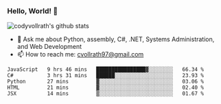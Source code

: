 ### Hello, World! 👋
![codyvollrath's github stats](https://github-readme-stats.vercel.app/api?username=codyvollrath&count_private=true)
- 💬 Ask me about Python, assembly, C#, .NET, Systems Administration, and Web Development
- 📫 How to reach me: cvollrath97@gmail.com

<!--START_SECTION:waka-->
```text
JavaScript   9 hrs 46 mins   ████████████████▓░░░░░░░░   66.34 % 
C#           3 hrs 31 mins   ██████░░░░░░░░░░░░░░░░░░░   23.93 % 
Python       27 mins         ▓░░░░░░░░░░░░░░░░░░░░░░░░   03.06 % 
HTML         21 mins         ▓░░░░░░░░░░░░░░░░░░░░░░░░   02.40 % 
JSX          14 mins         ▒░░░░░░░░░░░░░░░░░░░░░░░░   01.67 % 
```
<!--END_SECTION:waka-->
<!--
**CodyVollrath/CodyVollrath** is a ✨ _special_ ✨ repository because its `README.md` (this file) appears on your GitHub profile.
-->
